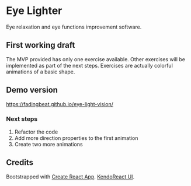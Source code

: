 # Eye Lighter

Eye relaxation and eye functions improvement software.

## First working draft

The MVP provided has only one exercise available. Other exercises will be implemented as part of the next steps. Exercises are actually colorful animations of a basic shape.

## Demo version

https://fadingbeat.github.io/eye-light-vision/

### Next steps

1. Refactor the code
2. Add more direction properties to the first animation
3. Create two more animations

## Credits

Bootstrapped with [Create React App](https://github.com/facebook/create-react-app).
[KendoReact UI](https://www.telerik.com/kendo-react-ui/).
